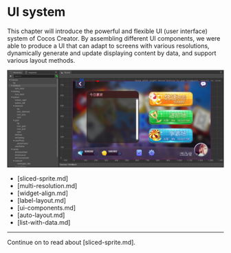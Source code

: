# UI system

This chapter will introduce the powerful and flexible UI (user interface) system of Cocos Creator. By assembling different UI components, we were able to produce a UI that can adapt to screens with various resolutions, dynamically generate and update displaying content by data, and support various layout methods.

<a href="index/ui_cover.png"><img src="index/ui_cover.png" alt="ui cover"></a>

- [sliced-sprite.md]
- [multi-resolution.md]
- [widget-align.md]
- [label-layout.md]
- [ui-components.md]
- [auto-layout.md]
- [list-with-data.md]

<hr>

Continue on to read about [sliced-sprite.md].

